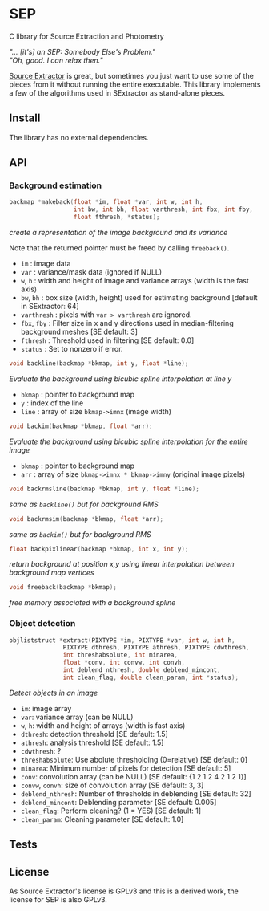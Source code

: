 SEP
===

C library for Source Extraction and Photometry

*"... [it's] an SEP: Somebody Else's Problem."  
"Oh, good. I can relax then."*

[Source Extractor](http://www.astromatic.net/software/sextractor) is
great, but sometimes you just want to use some of the pieces from it
without running the entire executable. This library implements a few of
the algorithms used in SExtractor as stand-alone pieces.

Install
-------

The library has no external dependencies.

API
---

### Background estimation

```c
backmap *makeback(float *im, float *var, int w, int h,
                  int bw, int bh, float varthresh, int fbx, int fby,
                  float fthresh, *status);
```
*create a representation of the image background and its variance*

Note that the returned pointer must be freed by calling `freeback()`.

* `im` : image data  
* `var` : variance/mask data (ignored if NULL)  
* `w`, `h` : width and height of image and variance arrays
  (width is the fast axis)  
* `bw`, `bh` : box size (width, height) used for estimating background
  [default in SExtractor: 64]  
* `varthresh` : pixels with `var > varthresh` are ignored.  
* `fbx`, `fby` : Filter size in x and y directions used in median-filtering
  background meshes [SE default: 3]  
* `fthresh` : Threshold used in filtering [SE default: 0.0]
* `status` : Set to nonzero if error.

```c
void backline(backmap *bkmap, int y, float *line);
```

*Evaluate the background using bicubic spline interpolation at line y*

* `bkmap` : pointer to background map
* `y` : index of the line  
* `line` : array of size `bkmap->imnx` (image width)

```c
void backim(backmap *bkmap, float *arr);
```

*Evaluate the background using bicubic spline interpolation for the entire
image*

* `bkmap` : pointer to background map   
* `arr` : array of size `bkmap->imnx * bkmap->imny` (original image pixels)

```c
void backrmsline(backmap *bkmap, int y, float *line);
```

*same as `backline()` but for background RMS*

```c
void backrmsim(backmap *bkmap, float *arr);
```

*same as `backim()` but for background RMS*

```c
float backpixlinear(backmap *bkmap, int x, int y);
```

*return background at position x,y using linear interpolation between
background map vertices*

```c
void freeback(backmap *bkmap);
```

*free memory associated with a background spline*

### Object detection

```c
objliststruct *extract(PIXTYPE *im, PIXTYPE *var, int w, int h,
		       PIXTYPE dthresh, PIXTYPE athresh, PIXTYPE cdwthresh,
		       int threshabsolute, int minarea,
		       float *conv, int convw, int convh,
		       int deblend_nthresh, double deblend_mincont,
		       int clean_flag, double clean_param, int *status);
```

*Detect objects in an image*

* `im`: image array
* `var`: variance array (can be NULL)
* `w`, `h`: width and height of arrays (width is fast axis)
* `dthresh`: detection threshold [SE default: 1.5]
* `athresh`: analysis threshold [SE default: 1.5]
* `cdwthresh`: ?
* `threshabsolute`: Use abolute thresholding (0=relative) [SE default: 0] 
* `minarea`: Minimum number of pixels for detection [SE default: 5] 
* `conv`: convolution array (can be NULL) [SE default: {1 2 1 2 4 2 1 2 1}] 
* `convw`, `convh`: size of convolution array [SE default: 3, 3]
* `deblend_nthresh`: Number of thresholds in deblending [SE default: 32]
* `deblend_mincont`: Deblending parameter [SE default: 0.005]
* `clean_flag`: Perform cleaning? (1 = YES) [SE default: 1]
* `clean_param`: Cleaning parameter [SE default: 1.0]

Tests
-----



License
-------

As Source Extractor's license is GPLv3 and this is a derived work,
the license for SEP is also GPLv3.


